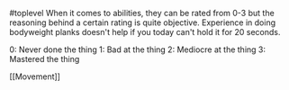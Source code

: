 #toplevel 
When it comes to abilities, they can be rated from 0-3 but the reasoning behind a certain rating is quite objective. Experience in doing bodyweight planks doesn't help if you today can't hold it for 20 seconds.

0: Never done the thing
1: Bad at the thing
2: Mediocre at the thing
3: Mastered the thing

[[Movement]]


